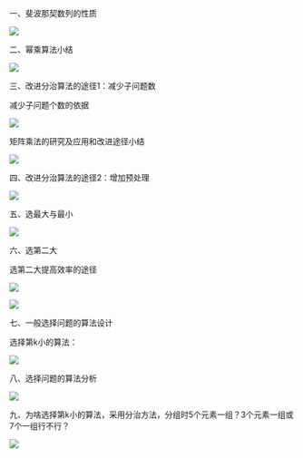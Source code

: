 一、斐波那契数列的性质

![](https://vip2.loli.io/2023/10/28/7ghJFMjiSAUnL1e.webp)

二、幂乘算法小结

![](https://vip2.loli.io/2023/10/28/Wj8o3mVGxeK4YOl.webp)

三、改进分治算法的途径1：减少子问题数

减少子问题个数的依据

![](https://vip2.loli.io/2023/10/28/l7IU9jVBmAcRtb6.webp)

矩阵乘法的研究及应用和改进途径小结

![](https://vip2.loli.io/2023/10/28/mnljPagIMZ3CWbH.webp)

四、改进分治算法的途径2：增加预处理

![](https://vip2.loli.io/2023/10/28/BGQd6OYgEvNnVZC.webp)

五、选最大与最小

![](https://vip2.loli.io/2023/10/28/OCmDGcNixIYMAPz.webp)

六、选第二大

选第二大提高效率的途径

![](https://vip2.loli.io/2023/10/28/sLKbzdv2ZOVSJ7A.webp)

![](https://vip2.loli.io/2023/10/28/ltFGiwjcuVP8Kxr.webp)

七、一般选择问题的算法设计

选择第k小的算法：

![](https://vip2.loli.io/2023/10/28/ihcISrPl7kAVyH6.webp)

八、选择问题的算法分析

![](https://vip2.loli.io/2023/10/28/5FBSqDaT1HAeyjV.webp)

九、为啥选择第k小的算法，采用分治方法，分组时5个元素一组？3个元素一组或7个一组行不行？

![](https://vip2.loli.io/2023/10/28/NTxsgO76tIh2pkJ.webp)

